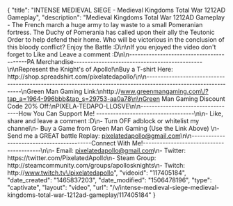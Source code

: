 {
    "title": "INTENSE MEDIEVAL SIEGE - Medieval Kingdoms Total War 1212AD Gameplay",
    "description": "Medieval Kingdoms Total War 1212AD Gameplay - The French march a huge army to lay waste to a small Pomeranian fortress. The Duchy of Pomerania has called upon their ally the Teutonic Order to help defend their home.  Who will be victorious in the conclusion of this bloody conflict?  Enjoy the Battle :D\n\nIf you enjoyed the video don't forget to Like and Leave a comment :D\n\n-----------------------------------------PA Merchandise----------------------------------------------\n\nRepresent the Knight's of Apollo!\nBuy a T-shirt Here: http:\/\/shop.spreadshirt.com\/pixelatedapollo\/\n\n---------------------------------------------------------------------------------------------------------------\nGreen Man Gaming Link:\nhttp:\/\/www.greenmangaming.com\/?tap_a=1964-996bbb&tap_s=29753-aa0a78\n\nGreen Man Gaming Discount Code 20% Off:\nPIXELA-TEDAPO-LLOSVE\n\n----------------------------------How You Can Support Me! -----------------------------------\n\n- Like, share and leave a comment :D\n- Turn OFF adblock or whitelist my channel\n- Buy a Game from Green Man Gaming (Use the Link Above) \n- Send me a GREAT battle Replay: pixelatedapollo@gmail.com\n\n------------------------------------------Connect With Me!-----------------------------------------\n\n- Email: pixelatedapollo@gmail.com\n- Twitter: https:\/\/twitter.com\/PixelatedApollo\n- Steam Group:  http:\/\/steamcommunity.com\/groups\/apollosknights\n- Twitch: http:\/\/www.twitch.tv\/pixelatedapollo",
    "videoid": "117405184",
    "date_created": "1465837203",
    "date_modified": "1506478196",
    "type": "captivate",
    "layout": "video",
    "url": "\/v\/intense-medieval-siege-medieval-kingdoms-total-war-1212ad-gameplay\/117405184"
}